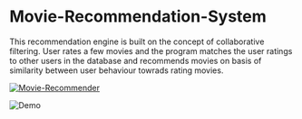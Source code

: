 # Movie-Recommendation-System

This recommendation engine is built on the concept of collaborative filtering. 
User rates a few movies and the program matches the user ratings to other users in the database and recommends movies on basis of similarity between user behaviour towrads rating movies.


<a href="https://ibb.co/G02NJ3V"><img src="https://i.ibb.co/pxz5Pr3/Movie-Recommender.png" alt="Movie-Recommender" border="0"></a>

![Demo](https://media.giphy.com/media/RN2C100vxZcSRVPwBF/giphy.gif)

